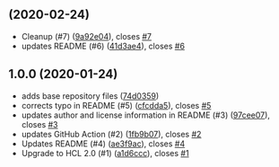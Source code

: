 ##  (2020-02-24)

* Cleanup (#7) ([9a92e04](https://github.com/operatehappy/terraform-aws-route53-github-verification/commit/9a92e04)), closes [#7](https://github.com/operatehappy/terraform-aws-route53-github-verification/issues/7)
* updates README (#6) ([41d3ae4](https://github.com/operatehappy/terraform-aws-route53-github-verification/commit/41d3ae4)), closes [#6](https://github.com/operatehappy/terraform-aws-route53-github-verification/issues/6)



## 1.0.0 (2020-01-24)

* adds base repository files ([74d0359](https://github.com/operatehappy/terraform-aws-route53-github-verification/commit/74d0359))
* corrects typo in README (#5) ([cfcdda5](https://github.com/operatehappy/terraform-aws-route53-github-verification/commit/cfcdda5)), closes [#5](https://github.com/operatehappy/terraform-aws-route53-github-verification/issues/5)
* updates author and license information in README (#3) ([97cee07](https://github.com/operatehappy/terraform-aws-route53-github-verification/commit/97cee07)), closes [#3](https://github.com/operatehappy/terraform-aws-route53-github-verification/issues/3)
* updates GitHub Action (#2) ([1fb9b07](https://github.com/operatehappy/terraform-aws-route53-github-verification/commit/1fb9b07)), closes [#2](https://github.com/operatehappy/terraform-aws-route53-github-verification/issues/2)
* Updates README (#4) ([ae3f9ac](https://github.com/operatehappy/terraform-aws-route53-github-verification/commit/ae3f9ac)), closes [#4](https://github.com/operatehappy/terraform-aws-route53-github-verification/issues/4)
* Upgrade to HCL 2.0 (#1) ([a1d6ccc](https://github.com/operatehappy/terraform-aws-route53-github-verification/commit/a1d6ccc)), closes [#1](https://github.com/operatehappy/terraform-aws-route53-github-verification/issues/1)


